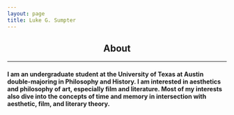 ```yaml
---
layout: page
title: Luke G. Sumpter
---
```

<h2><center>About</h2></center>
<hr>
<h4>I am an undergraduate student at the University of Texas at Austin double-majoring in Philosophy and History. I am interested in aesthetics and philosophy of art, especially film and literature. Most of my interests also dive into the concepts of time and memory in intersection with aesthetic, film, and literary theory.</h4>
<br>
<br>
